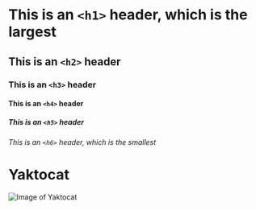 # This is an `<h1>` header, which is the largest
## This is an `<h2>` header
### This is an `<h3>` header
#### This is an `<h4>` header
##### This is an `<h5>` header
###### This is an `<h6>` header, which is the smallest


# Yaktocat

![Image of Yaktocat](https://octodex.github.com/images/yaktocat.png)
